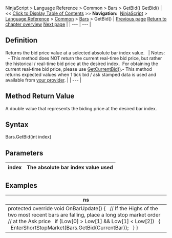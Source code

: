 ﻿
NinjaScript > Language Reference > Common > Bars > GetBid()
GetBid()
| << [Click to Display Table of Contents](getbid.md) >> **Navigation:**     [NinjaScript](ninjascript-1.md) > [Language Reference](language_reference_wip-1.md) > [Common](common-1.md) > [Bars](bars-1.md) > GetBid() | [Previous page](getbar-1.md) [Return to chapter overview](bars-1.md) [Next page](getclose-1.md) |
| --- | --- |
## Definition
Returns the bid price value at a selected absolute bar index value.
 
| Notes:    - This method does NOT return the current real-time bid price, but rather the historical / real-time bid price at the desired index.  For obtaining the current real-time bid price, please use [GetCurrentBid()](getcurrentbid-1.md).- This method returns expected values when 1 tick bid / ask stamped data is used and available from [your provider](data_by_provider-1.md). |
| --- |

## Method Return Value
A double value that represents the biding price at the desired bar index.
## 
## Syntax
Bars.GetBid(int index)
 
## Parameters
| index | The absolute bar index value used |
| --- | --- |

## Examples
| ns |
| --- |
| protected override void OnBarUpdate() {    // If the Highs of the two most recent bars are falling, place a long stop market order    // at the Ask price    if (Low[0] > Low[1] && Low[1] < Low[2])    {      EnterShortStopMarket(Bars.GetBid(CurrentBar));    } } |

